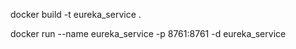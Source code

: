docker build -t eureka_service .

docker run --name eureka_service -p 8761:8761 -d eureka_service


